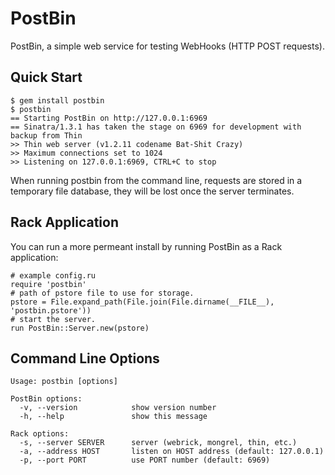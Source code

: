 PostBin
=======

PostBin, a simple web service for testing WebHooks (HTTP POST requests).

Quick Start
-----------

    $ gem install postbin
    $ postbin
    == Starting PostBin on http://127.0.0.1:6969
    == Sinatra/1.3.1 has taken the stage on 6969 for development with backup from Thin
    >> Thin web server (v1.2.11 codename Bat-Shit Crazy)
    >> Maximum connections set to 1024
    >> Listening on 127.0.0.1:6969, CTRL+C to stop

When running postbin from the command line, requests are stored in a temporary
file database, they will be lost once the server terminates.

Rack Application
----------------

You can run a more permeant install by running PostBin as a Rack application:

    # example config.ru
    require 'postbin'
    # path of pstore file to use for storage.
    pstore = File.expand_path(File.join(File.dirname(__FILE__), 'postbin.pstore'))
    # start the server.
    run PostBin::Server.new(pstore)

Command Line Options
--------------------

    Usage: postbin [options]

    PostBin options:
      -v, --version            show version number
      -h, --help               show this message

    Rack options:
      -s, --server SERVER      server (webrick, mongrel, thin, etc.)
      -a, --address HOST       listen on HOST address (default: 127.0.0.1)
      -p, --port PORT          use PORT number (default: 6969)
